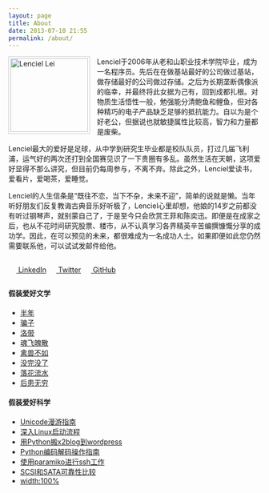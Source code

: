 ```yaml
---
layout: page
title: About
date: 2013-07-10 21:55
permalink: /about/
---
```


<img class="pad" style="border: 1px solid #cccccc; padding: 3px; margin-right: 1em;" title="Lenciel Li" src="../downloads/images/wu_kong.jpg" alt="Lenciel Lei" width="155" height="147" align="left" />Lenciel于2006年从老和山职业技术学院毕业，成为一名程序员。先后在在做基站最好的公司做过基站，做存储最好的公司做过存储。之后为长期垄断偶像派的临幸，并最终将此女据为己有，回到成都扎根。对物质生活悟性一般，勉强能分清鲍鱼和鲤鱼，但对各种精巧的电子产品缺乏足够的抵抗能力。自以为是个好老公，但据说也就敏捷属性比较高，智力和力量都是废柴。

Lenciel最大的爱好是足球，从中学到研究生毕业都是校队队员，打过几届飞利浦，运气好的两次还打到全国赛见识了一下贵圈有多乱。虽然生活在天朝，这项爱好显得不那么讲究，但目前仍每周参与，不离不弃。除此之外，Lenciel爱读书，爱看片，爱喝茶，爱睡觉。

Lenciel的人生信条是“既往不恋，当下不杂，未来不迎”，简单的说就是懒。当年听好朋友们反复教诲古典音乐好听极了，Lenciel心里却想，他娘的14岁之前都没有听过钢琴声，就别蒙自己了，于是至今只会欣赏王菲和陈奕迅。即便是在成家之后，也从不花时间研究股票、楼市，从不认真学习各界精英辛苦编撰慷慨分享的成功学。因此，在可以预见的未来，都很难成为一名成功人士。如果即便如此您仍然需要联系他，可以试试发邮件给他。


<p style="margin: 2em 0 2em 0;">
  <a class="network" href="https://www.linkedin.com/in/lenciel-li-73483021/" rel="me"><img style="border:none !important;" src="../downloads/images/about/lk.png" alt="" width="16" height="16" /> LinkedIn</a>
  <a class="network" href="http://twitter.com/lenciel" rel="me"><img style="border:none !important;" src="../downloads/images/about/twitter.png" alt="" width="16" height="16" /> Twitter</a>
  <a class="network" href="http://github.com/lenciel" rel="me"><img style="border:none !important;" src="../downloads/images/about/github_button.png" alt="" width="16" height="16" /> GitHub</a>
</p>

#### **假装爱好文学**

*   [半年][3]
*   [骗子][4]
*   [洛带][5]
*   [魂飞魄散][6]
*   [禽兽不如][7]
*   <a href="https://lenciel.com/2009/08/the-rain-stopped/" target="_blank">没完没了</a>
*   <a href="https://lenciel.com/2008/05/forget-everything/" target="_blank">落花流水</a>
*   <a href="https://lenciel.com/2008/07/write-no-letter/" target="_blank">后患无穷</a>


#### **假装爱好科学**

*   <a title="Unicode漫游指南" href="https://lenciel.com/docs/unicode-complete/" target="_blank">Unicode漫游指南</a>
*   [深入Linux启动流程][8]
*   <a href="https://lenciel.com/docs/x2blog-to-wordpress/" target="_blank">用Python搬x2blog到wordpress</a>
*   <a href="https://lenciel.com/docs/unicode-in-python/" target="_blank">Python编码解码操作指南</a>
*   <a href="https://lenciel.com/2009/04/ssh-using-paramiko/" target="_blank">使用paramiko进行ssh工作</a>
*   <a href="https://lenciel.com/docs/scsi-sata-reliability" target="_blank">SCSI和SATA可靠性比较</a>
*   <a href="https://lenciel.com/2011/09/width_with_percentage_in_css/" target="_blank">width:100%</a>


 [1]: http://www.flickr.com/photos/lenciel/6465436339/
 [2]: http://weibo.com/lenciel
 [3]: https://lenciel.com/2010/03/half-a-year/
 [4]: https://lenciel.com/2008/10/the-cheator/
 [5]: https://lenciel.com/2010/05/luo-dai-tour/
 [6]: https://lenciel.com/2008/10/memo-of-the-old-man/
 [7]: https://lenciel.com/2008/06/weng-an/
 [8]: https://lenciel.com/docs/dive-into-linux-boot/
